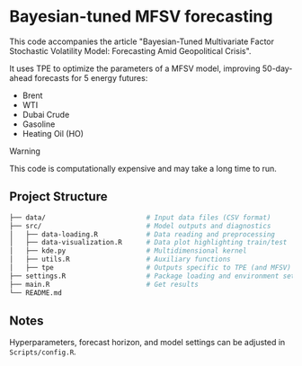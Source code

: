 # Bayesian-tuned MFSV forecasting
This code accompanies the article "Bayesian-Tuned Multivariate Factor Stochastic Volatility Model: Forecasting Amid Geopolitical Crisis".

It uses TPE to optimize the parameters of a MFSV model, improving 50-day-ahead forecasts for 5 energy futures:
+ Brent
+ WTI
+ Dubai Crude
+ Gasoline
+ Heating Oil (HO)

> [!WARNING]  
> This code is computationally expensive and may take a long time to run.


## Project Structure
```bash
├── data/                         # Input data files (CSV format)                    
├── src/                          # Model outputs and diagnostics                 
│   ├── data-loading.R            # Data reading and preprocessing
│   ├── data-visualization.R      # Data plot highlighting train/test
│   ├── kde.py                    # Multidimensional kernel
│   ├── utils.R                   # Auxiliary functions
│   ├── tpe                       # Outputs specific to TPE (and MFSV)
├── settings.R                    # Package loading and environment setup
├── main.R                        # Get results            
└── README.md     
```

## Notes
Hyperparameters, forecast horizon, and model settings can be adjusted in `Scripts/config.R`.
